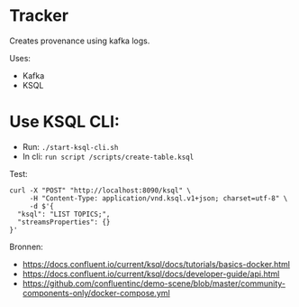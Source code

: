 # Tracker
Creates provenance using kafka logs.

Uses:
- Kafka
- KSQL

# Use KSQL CLI:
- Run: `./start-ksql-cli.sh`
- In cli: `run script /scripts/create-table.ksql`

Test:
```
curl -X "POST" "http://localhost:8090/ksql" \
     -H "Content-Type: application/vnd.ksql.v1+json; charset=utf-8" \
     -d $'{
  "ksql": "LIST TOPICS;",
  "streamsProperties": {}
}'
```

Bronnen:
- https://docs.confluent.io/current/ksql/docs/tutorials/basics-docker.html
- https://docs.confluent.io/current/ksql/docs/developer-guide/api.html
- https://github.com/confluentinc/demo-scene/blob/master/community-components-only/docker-compose.yml


